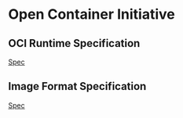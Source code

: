 # Open Container Initiative
## OCI Runtime Specification
[Spec](https://github.com/opencontainers/runtime-spec/blob/master/spec.md)
## Image Format Specification
[Spec](https://github.com/opencontainers/image-spec/blob/master/spec.md)